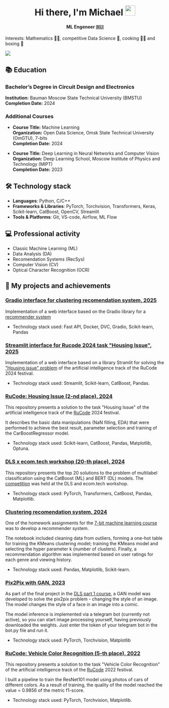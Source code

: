 <h1 align="center">Hi there, I'm Michael</a> 
<img src="https://github.com/blackcater/blackcater/raw/main/images/Hi.gif" height="32" width="32"/></h1>
<h4 align="center"> ML Engeneer 🇷🇺</h4>

Interests: Mathematics 👨‍🎓, competitive Data Science 🥇, cooking 👨‍🍳 and boxing 🥊

![](https://github-profile-summary-cards.vercel.app/api/cards/profile-details?username=michael-bmstu&theme=transparent)

## 📚 Education

### Bachelor’s Degree in Circuit Design and Electronics
**Institution:** Bauman Moscow State Technical University (BMSTU)  
**Completion Date:** 2024 

### Additional Courses

- **Course Title:** Machine Learning  
  **Organization:** Open Data Science, Omsk State Technical University (OmGTU), 7-bits  
  **Completion Date:** 2024  

- **Course Title:** Deep Learning in Neural Networks and Computer Vision  
  **Organization:** Deep Learning School, Moscow Institute of Physics and Technology (MIPT)  
  **Completion Date:** 2023  

## 🛠 Technology stack

- **Languages**: Python, C/C++
- **Frameworks & Libraries**:  PyTorch, Torchvision, Transformers, Keras, Scikit-learn, CatBoost, OpenCV, Streamlit
- **Tools & Platforms**: Git, VS-code, Airflow, ML Flow

## 💻 Professional activity
- Classic Machine Learning (ML)
- Data Analysis (DA)
- Recomendation Systems (RecSys)
- Computer Vision (CV)
- Optical Character Recognition (OCR)

## 💼 My projects and achievements

### [Gradio interface for clustering recomendation system, 2025](https://github.com/michael-bmstu/recsys-gradio)

Implementation of a web interface based on the Gradio library for a [recommender system](https://github.com/michael-bmstu/clustering_recomend_system)

* Technology stack used: Fast API, Docker, DVC, Gradio, Scikit-learn, Pandas

### [Streamlit interface for Rucode 2024 task "Housing Issue", 2025](https://github.com/michael-bmstu/house-issue-prod)

Implementation of a web interface based on a library Stramlit for solving the ["Housing issue" problem](https://github.com/michael-bmstu/RuCode_2024)
of the artificial intelligence track of the RuCode 2024 festival.

* Technology stack used: Streamlit, Scikit-learn, CatBoost, Pandas.

### [RuCode: Housing Issue (2-nd place), 2024](https://github.com/michael-bmstu/RuCode_2024)

This repository presents a solution to the task "Housing Issue" of the artificial intelligence track of the [RuCode](https://rucode.net/) 2024 festival.

It describes the basic data manipulations (NaN filling, EDA) that were performed to achieve the best result, parameter selection and training of the CarBoostRegressor model.

* Technology stack used: Scikit-learn, CatBoost, Pandas, Matplotlib, Optuna.


### [DLS x ecom.tech workshop (20-th place), 2024](https://github.com/michael-bmstu/ecom-t_x_dls)

This repository presents the top 20 solutions to the problem of multilabel classification using the CatBoost (ML) and BERT (DL) models.
The [competition](https://ods.ai/competitions/dls_ecomtech) was held at the DLS and ecom.tech workshop.

* Technology stack used: PyTorch, Transformers, CatBoost, Pandas, Matplotlib.



### [Clustering recomendation system, 2024](https://github.com/michael-bmstu/clustering_recomend_system)

One of the homework assignments for the [7-bit machine learning course](https://github.com/7bits/ml-courses-7bits) was to develop a recommender system.

The notebook included cleaning data from outliers, forming a one-hot table for training the KMeans clustering model; 
training the KMeans model and selecting the hyper parameter k (number of clusters). 
Finally, a recommendation algorithm was implemented based on user ratings for each genre and viewing history.

* Technology stack used: Pandas, Matplotlib, Scikit-learn.


### [Pix2Pix with GAN, 2023](https://github.com/michael-bmstu/pix2pix_gan)

As part of the final project in the [DLS part 1 course](https://dls.samcs.ru/courses), a GAN model was developed to solve the pix2pix problem - changing the style of an image. The model changes the style of a face in an image into a comic.

The model inference is implemented via a telegram bot (currently not active), so you can start image processing yourself, having previously downloaded the weights. Just enter the token of your telegram bot in the bot.py file and run it.

* Technology stack used: PyTorch, Torchvision, Matplotlib

### [RuCode: Vehicle Color Recognition (5-th place), 2022](https://github.com/michael-bmstu/RuCode_2022)
This repository presents a solution to the task "Vehicle Color Recognition" of the artificial intelligence track of the [RuCode](https://rucode.net/) 2022 festival.

I built a pipeline to train the ResNet101 model using photos of cars of different colors. As a result of training, the quality of the model reached the value = 0.9856 of the metric f1-score.

* Technology stack used: PyTorch, Torchvision, Matplotlib.
